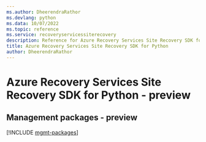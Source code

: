 ```yaml
---
ms.author: DheerendraRathor
ms.devlang: python
ms.data: 10/07/2022
ms.topic: reference
ms.service: recoveryservicessiterecovery
description: Reference for Azure Recovery Services Site Recovery SDK for Python
title: Azure Recovery Services Site Recovery SDK for Python
author: DheerendraRathor
---
```

# Azure Recovery Services Site Recovery SDK for Python - preview

## Management packages - preview
[!INCLUDE [mgmt-packages](recovery-services-site-recovery-mgmt-index.md)]